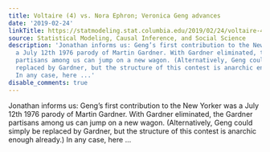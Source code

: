```yaml
---
title: Voltaire (4) vs. Nora Ephron; Veronica Geng advances
date: '2019-02-24'
linkTitle: https://statmodeling.stat.columbia.edu/2019/02/24/voltaire-4-vs-nora-ephron-veronica-geng-advances/
source: Statistical Modeling, Causal Inference, and Social Science
description: 'Jonathan informs us: Geng’s first contribution to the New Yorker was
  a July 12th 1976 parody of Martin Gardner. With Gardner eliminated, the Gardner
  partisans among us can jump on a new wagon. (Alternatively, Geng could simply be
  replaced by Gardner, but the structure of this contest is anarchic enough already.)
  In any case, here ...'
disable_comments: true
---
```

Jonathan informs us: Geng’s first contribution to the New Yorker was a July 12th 1976 parody of Martin Gardner. With Gardner eliminated, the Gardner partisans among us can jump on a new wagon. (Alternatively, Geng could simply be replaced by Gardner, but the structure of this contest is anarchic enough already.) In any case, here ...